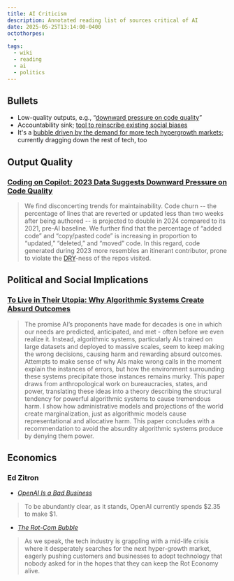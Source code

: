```yaml
---
title: AI Criticism
description: Annotated reading list of sources critical of AI
date: 2025-05-25T13:14:00-0400
octothorpes:
  - 
tags:
  - wiki
  - reading
  - ai
  - politics
---
```


## Bullets
- Low-quality outputs, e.g., “[downward pressure on code quality](#coding-on-copilot%3A-2023-data-suggests-downward-pressure-on-code-quality)”
- Accountability sink; [tool to reinscribe existing social biases](#to-live-in-their-utopia%3A-why-algorithmic-systems-create-absurd-outcomes)
- It's a [bubble driven by the demand for more tech hypergrowth markets](#economics); currently dragging down the rest of tech, too
<!-- - Concentrates control over computation: models take a huge amount of computational power to train and run; inflates demand for cloud computing infrastructure
- Invisible labor: classification, labeling, RLHF
- At the top, driven by a desire to replace workers or have a bargaining chip to use against us
- Environmental impact: missed and stretched climate goals, reopening coal plants
- The model itself is a product built on stolen labor; not just about whether the output is similar to a human learning from other art -->

## Output Quality

### [Coding on Copilot: 2023 Data Suggests Downward Pressure on Code Quality](https://www.gitclear.com/coding_on_copilot_data_shows_ais_downward_pressure_on_code_quality)

> We find disconcerting trends for maintainability. Code churn -- the percentage of lines that are reverted or updated less than two weeks after being authored -- is projected to double in 2024 compared to its 2021, pre-AI baseline. We further find that the percentage of “added code” and “copy/pasted code” is increasing in proportion to “updated,” “deleted,” and “moved” code. In this regard, code generated during 2023 more resembles an itinerant contributor, prone to violate the [DRY](https://en.wikipedia.org/wiki/Don%27t_repeat_yourself)-ness of the repos visited.

## Political and Social Implications

### [To Live in Their Utopia: Why Algorithmic Systems Create Absurd Outcomes](https://ali-alkhatib.com/research#utopia)

> The promise AI’s proponents have made for decades is one in which our needs are predicted, anticipated, and met - often before we even realize it. Instead, algorithmic systems, particularly AIs trained on large datasets and deployed to massive scales, seem to keep making the wrong decisions, causing harm and rewarding absurd outcomes. Attempts to make sense of why AIs make wrong calls in the moment explain the instances of errors, but how the environment surrounding these systems precipitate those instances remains murky. This paper draws from anthropological work on bureaucracies, states, and power, translating these ideas into a theory describing the structural tendency for powerful algorithmic systems to cause tremendous harm. I show how administrative models and projections of the world create marginalization, just as algorithmic models cause representational and allocative harm. This paper concludes with a recommendation to avoid the absurdity algorithmic systems produce by denying them power.

## Economics

### Ed Zitron
- [*OpenAI Is a Bad Business*](https://www.wheresyoured.at/oai-business/)

> To be abundantly clear, as it stands, OpenAI currently spends $2.35 to make $1.

- [*The Rot-Com Bubble*](https://www.wheresyoured.at/rotcombubble/)

> As we speak, the tech industry is grappling with a mid-life crisis where it desperately searches for the next hyper-growth market, eagerly pushing customers and businesses to adopt technology that nobody asked for in the hopes that they can keep the Rot Economy alive.